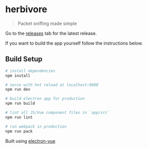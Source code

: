 # herbivore

> Packet sniffing made simple

Go to the [releases](https://github.com/samatt/herbivore/releases) tab for the latest release.

If you want to build the app yourself follow the instructions below.

## Build Setup

``` bash
# install dependencies
npm install

# serve with hot reload at localhost:9080
npm run dev

# build electron app for production
npm run build

# lint all JS/Vue component files in `app/src`
npm run lint

# run webpack in production
npm run pack
```

Built using [electron-vue](https://simulatedgreg.gitbooks.io/electron-vue/en/)


